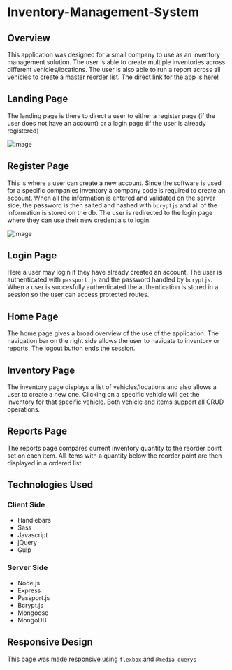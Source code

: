 # Inventory-Management-System

## Overview
This application was designed for a small company to use as an inventory management solution.  The user is able to create multiple inventories across different vehicles/locations.  The user is also able to run a report across all vehicles to create a master reorder list.  The direct link for the app is [here!](https://inventory-mgmt.herokuapp.com/)

## Landing Page
The landing page is there to direct a user to either a register page (if the user does not have an account) or a login page (if the user is already registered)

![image](https://user-images.githubusercontent.com/30561347/32411225-458efe08-c1ac-11e7-90bd-1cd53d4e6717.png)

## Register Page
This is where a user can create a new account.  Since the software is used for a specific companies inventory a company code is required to create an account.  When all the information is entered and validated on the server side, the password is then salted and hashed with ``bcryptjs`` and all of the information is stored on the db.  The user is redirected to the login page where they can use their new credentials to login.

![image](https://user-images.githubusercontent.com/30561347/32411262-a761c868-c1ac-11e7-97e7-42909e0278e9.png)

## Login Page
Here a user may login if they have already created an account.  The user is authenticated with ``passport.js`` and the password handled by ``bcryptjs``.  When a user is succesfully authenticated the authentication is stored in a session so the user can access protected routes.

## Home Page
The home page gives a broad overview of the use of the application.  The navigation bar on the right side allows the user to navigate to inventory or reports.  The logout button ends the session.

## Inventory Page
The inventory page displays a list of vehicles/locations and also allows a user to create a new one.  Clicking on a specific vehicle will get the inventory for that specific vehicle.  Both vehicle and items support all CRUD operations.

## Reports Page
The reports page compares current inventory quantity to the reorder point set on each item.  All items with a quantity below the reorder point are then displayed in a ordered list.

## Technologies Used
### Client Side
* Handlebars
* Sass
* Javascript
* jQuery
* Gulp
### Server Side
* Node.js
* Express
* Passport.js
* Bcrypt.js
* Mongoose
* MongoDB

## Responsive Design
This page was made responsive using ``flexbox`` and ``@media querys``
